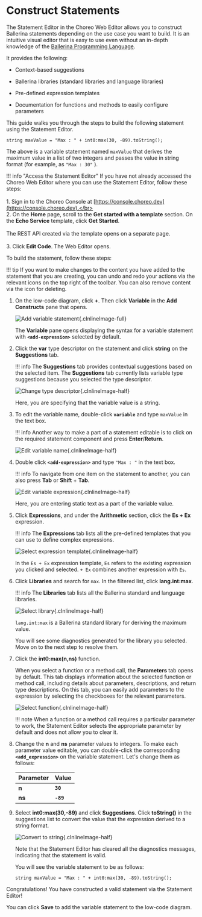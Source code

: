 # Construct Statements

The Statement Editor in the Choreo Web Editor allows you to construct Ballerina statements depending on the use case you want to build. It is an intuitive visual editor that is easy to use even without an in-depth knowledge of the [Ballerina Programming Language](https://ballerina.io/).

It provides the following:

- Context-based suggestions

- Ballerina libraries (standard libraries and language libraries)

- Pre-defined expression templates

- Documentation for functions and methods to easily configure parameters

This guide walks you through the steps to build the following statement using the Statement Editor.

```
string maxValue = "Max : " + int0:max(30, -89).toString();
```

The above is a variable statement named `maxValue` that derives the maximum value in a list of two integers and passes the value in string format (for example, as `"Max : 30"` ).

!!! info "Access the Statement Editor"
    If you have not already accessed the Choreo Web Editor where you can use the Statement Editor, follow these steps:</br></br>
     1. Sign in to the Choreo Console at [https://console.choreo.dev](https://console.choreo.dev).</br></br> 
     2. On the **Home** page, scroll to the **Get started with a template** section. On the **Echo Service** template, click **Get Started**.</br></br>
        The REST API created via the template opens on a separate page.</br></br>
     3. Click **Edit Code**. The Web Editor opens.

To build the statement, follow these steps:

!!! tip
    If you want to make changes to the content you have added to the statement that you are creating, you can undo and redo your actions via the relevant icons on the top right of the toolbar. You can also remove content via the icon for deleting.

1. On the low-code diagram, click **+**. Then click **Variable** in the **Add Constructs** pane that opens.

    ![Add variable statement](../../assets/img/statement-editor/add-variable-statement.png){.cInlineImage-full}

    The **Variable** pane opens displaying the syntax for a variable statement with **`<add-expression>`** selected by default.

2. Click the **var** type descriptor on the statement and click **string** on the **Suggestions** tab.

    !!! info
        The **Suggestions** tab provides contextual suggestions based on the selected item. The **Suggestions** tab currently lists variable type suggestions because you selected the type descriptor.    

    ![Change type descriptor](../../assets/img/statement-editor/change-type-descriptor.gif){.cInlineImage-half}

    Here, you are specifying that the variable value is a string.

3. To edit the variable name, double-click **`variable`** and type `maxValue` in the text box.

    !!! info
        Another way to make a part of a statement editable is to click on the required statement component and press  **Enter**/**Return**.

    ![Edit variable name](../../assets/img/statement-editor/edit-variable-name.gif){.cInlineImage-half}

4. Double click **`<add-expression>`** and type `"Max : "` in the text box.

    !!! info
        To navigate from one item on the statement to another, you can also press **Tab** or **Shift** + **Tab**.

    ![Edit variable expression](../../assets/img/statement-editor/edit-variable-expression.gif){.cInlineImage-half}

    Here, you are entering static text as a part of the variable value.

5. Click **Expressions**, and under the **Arithmetic** section, click the **Es + Ex** expression.

    !!! info
        The **Expressions** tab lists all the pre-defined templates that you can use to define complex expressions.

    ![Select expression template](../../assets/img/statement-editor/select-expression-template.gif){.cInlineImage-half}

    In the `Es + Ex` expression template, `Es` refers to the existing expression you clicked and selected. `+ Ex` combines another expression with `Es`.

6. Click **Libraries** and search for `max`. In the filtered list, click  **lang.int:max**.

    !!! info
        The **Libraries** tab lists all the Ballerina standard and language libraries.

    ![Select library](../../assets/img/statement-editor/select-library.gif){.cInlineImage-half}

    `lang.int:max` is a Ballerina standard library for deriving the maximum value.

     You will see some diagnostics generated for the library you selected. Move on to the next step to resolve them. 

7. Click the **int0:max(n,ns)** function. 

     When you select a function or a method call, the **Parameters** tab opens by default. This tab displays information about the selected function or method call, including details about parameters, descriptions, and return type descriptions. On this tab, you can easily add parameters to the expression by selecting the checkboxes for the relevant parameters.

     ![Select function](../../assets/img/statement-editor/select-function.gif){.cInlineImage-half}

     !!! note
         When a function or a method call requires a particular parameter to work, the Statement Editor selects the appropriate parameter by default and does not allow you to clear it.

8. Change the **n** and **ns** parameter values to integers. To make each parameter value editable, you can double-click the corresponding **`<add_expression>`** on the variable statement. Let's change them as follows:

     | **Parameter** | **Value** |
     |---------------|-----------|
     | **n**         | **`30`**  |
     | **ns**        | **`-89`** |

9. Select **int0:max(30,-89)** and click **Suggestions**. Click **toString()** in the suggestions list to convert the value that the expression derived to a string format.

     ![Convert to string](../../assets/img/statement-editor/convert-to-string.gif){.cInlineImage-half}

     Note that the Statement Editor has cleared all the diagnostics messages, indicating that the statement is valid.

     You will see the variable statement to be as follows:

     ```
     string maxValue = "Max : " + int0:max(30, -89).toString();
     ```
    
Congratulations! You have constructed a valid statement via the Statement Editor!

You can click **Save** to add the variable statement to the low-code diagram.


